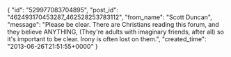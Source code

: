  {
   "id": "529977083704895",
   "post_id": "462493170453287_462528253783112",
   "from_name": "Scott Duncan",
   "message": "Please be clear. There are Christians reading this forum, and they believe ANYTHING, (They're adults with imaginary friends, after all) so it's important to be clear. Irony is often lost on them.",
   "created_time": "2013-06-26T21:51:55+0000"
 }
